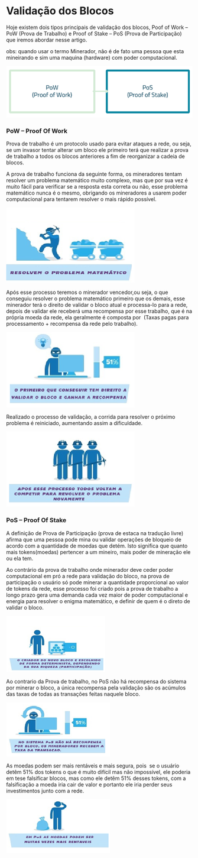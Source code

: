 # Validação dos Blocos

Hoje existem dois tipos principais de validação dos blocos, Poof of Work – PoW (Prova de Trabalho) e Proof of Stake – PoS (Prova de Participação) que iremos abordar nesse artigo.

obs: quando usar o termo Minerador, não é de fato uma pessoa que esta mineirando e sim uma maquina (hardware) com poder computacional.

![POS - POW!](/src/pow-pos.png)

### PoW – Proof Of Work

Prova de trabalho é um protocolo usado para evitar ataques a rede, ou seja, se um invasor tentar alterar um bloco ele primeiro terá que realizar a prova de trabalho a todos os blocos anteriores a fim de reorganizar a cadeia de blocos.

A prova de trabalho funciona da seguinte forma, os mineradores tentam resolver um problema matemático muito complexo, mas que por sua vez é muito fácil para verificar se a resposta esta correta ou não, esse problema matemático nunca é o mesmo, obrigando os mineradores a usarem poder computacional para tentarem resolver o mais rápido possível.

![POW!](/src/1-pow.png)

Após esse processo teremos o minerador vencedor,ou seja, o que conseguiu resolver o problema matemático primeiro que os demais, esse minerador terá o direito de validar o bloco atual e processa-lo para a rede, depois de validar ele receberá uma recompensa por esse trabalho, que é na própria moeda da rede, ela geralmente é composta por  (Taxas pagas para processamento + recompensa da rede pelo trabalho).

![POW!](/src/2-pow.png)


Realizado o processo de validação, a corrida para resolver o próximo problema é reiniciado, aumentando assim a dificuldade.

![POW!](/src/3-pow.png)

### PoS – Proof Of Stake

A definição de Prova de Participação (prova de estaca na tradução livre) afirma que uma pessoa pode mina ou validar operações de bloqueio de acordo com a quantidade de moedas que detém. Isto significa que quanto mais tokens(moedas) pertencer a um mineiro, mais poder de mineração ele ou ela tem.

Ao contrário da prova de trabalho onde minerador deve ceder poder computacional em pró a rede para validação do bloco, na prova de participação o usuário só pode minerar a quantidade proporcional ao valor de tokens da rede, esse processo foi criado pois a prova de trabalho a longo prazo gera uma demanda cada vez maior de poder computacional e energia para resolver o enigma matemático, e definir de quem é o direto de validar o bloco.

![POS!](/src/1-pos.png)

Ao contrario da Prova de trabalho, no PoS não há recompensa do sistema por minerar o bloco, a única recompensa pela validação são os acúmulos das taxas de todas as transações feitas naquele bloco.

![POS!](/src/2-pos.png)

As moedas podem ser mais rentáveis e mais segura, pois  se o usuário detêm 51% dos tokens o que é muito difícil mas não impossível, ele poderia em tese falsificar blocos, mas como ele detêm 51% desses tokens, com a falsificação a moeda iria cair de valor e portanto ele iria perder seus investimentos junto com a rede.

![POS!](/src/3-pos.png)